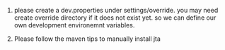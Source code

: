 1. please create a dev.properties under settings/override. you may need create override directory if it does not exist yet. so we can define our own development environemnt variables.

2. Please follow the maven tips to manually install jta
